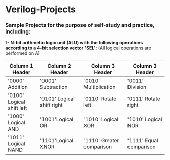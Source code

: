 # Verilog-Projects
### Sample Projects for the purpose of self-study and practice, including:
1- **N-bit arithmetic logic unit (ALU) with the following operations according to a 4-bit selection vector 'SEL':** (All logical operations are performed on A)  
 
| Column 1 Header | Column 2 Header | Column 3 Header | Column 3 Header |
| --------------- | --------------- | --------------- | --------------- |
| '0000' Addition | '0001' Subtraction  | '0010' Multiplication |  '0011' Division |
| '0100' Logical shift left  | '0101' Logical shift right    | '0110' Rotate left     |'0111' Rotate right |
| '1000' Logical AND | '1001'Logical OR  | '1010' Logical XOR | '1010' Logical NOR |
| '1011' Logical NAND  |'1101'Logical XNOR | '1110' Greater comparison  | '1111' Equal comparison  |


